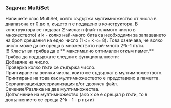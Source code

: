 ### Задача: МultiSet
Напишете клас МultiSet, който съдържа мултимножество от числа в диапазона от 0 до n, където n е подадено в конструктора. В конструктора се подават 2 числа: n (най-голямото число в множеството) и k - колко най-много бита са необходими за запазването на броя срещания на едно число (1 <= k <= 8). 
Това означава, че всяко число може да се среща в множеството най-много 2^k-1  пъти. <br>
!!! Класът ви трябва да е ** максимално оптимален откъм памет.** <br>
Трябва да поддържате следните функционалности: <br>
Добавяне на число.<br>
Проверка колко пъти се съдържа число.<br>
Принтиране на всички числа, които се съдържат в мултимножеството.<br>
Принтиране на това как мултимножеството е представено в паметта.<br>
Сериализация/десериализация в/от двоичен файл.<br>
Сечение/Разлика на две мултимножества.<br>
Допълнение на мултимножество  (ако x се е срещал p пъти, то в допълнението се среща 2^k - 1 - p пъти)<br>
